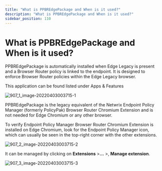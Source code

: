 ```yaml
---
title: "What is PPBREdgePackage and When is it used?"
description: "What is PPBREdgePackage and When is it used?"
sidebar_position: 110
---
```


# What is PPBREdgePackage and When is it used?

PPBREdgePackage is automatically installed when Edge Legacy is present and a Browser Router policy
is linked to the endpoint. It is designed to enforce Browser Router policies within the Edge Legacy
browser.

This application can be found listed under Apps & Features

![907_1_image-20220403003715-1](/images/endpointpolicymanager/browserrouter/907_1_image-20220403003715-1.webp)

PPBREdgePackage is the legacy equivalent of the Netwrix Endpoint Policy Manager (formerly PolicyPak)
Browser Router Chromium Extension and is not needed for Edge Chromium or any other browser.

To verify Endpoint Policy Manager Browser Router Chromium Extension is installed on Edge Chromium,
look for the Endpoint Policy Manager icon, which can usually be seen in the top-right corner with
the other extensions.

![907_2_image-20220403003715-2](/images/endpointpolicymanager/browserrouter/907_2_image-20220403003715-2.webp)

It can be managed by clicking on **Extensions** >**…** >, **Manage extension**.

![907_3_image-20220403003715-3](/images/endpointpolicymanager/browserrouter/907_3_image-20220403003715-3.webp)
